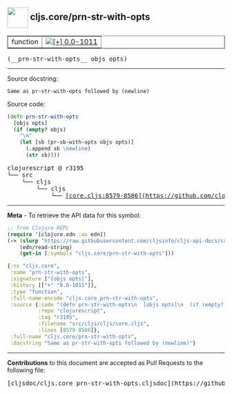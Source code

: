 ## <img width="48px" valign="middle" src="http://i.imgur.com/Hi20huC.png"> cljs.core/prn-str-with-opts

 <table border="1">
<tr>

<td>function</td>
<td><a href="https://github.com/cljsinfo/cljs-api-docs/tree/0.0-1011"><img valign="middle" alt="[+] 0.0-1011" src="https://img.shields.io/badge/+-0.0--1011-lightgrey.svg"></a> </td>
</tr>
</table>

 <samp>
(__prn-str-with-opts__ objs opts)<br>
</samp>

---




Source docstring:

```
Same as pr-str-with-opts followed by (newline)
```

Source code:

```clj
(defn prn-str-with-opts
  [objs opts]
  (if (empty? objs)
    "\n"
    (let [sb (pr-sb-with-opts objs opts)]
      (.append sb \newline)
      (str sb))))
```

 <pre>
clojurescript @ r3195
└── src
    └── cljs
        └── cljs
            └── <ins>[core.cljs:8579-8586](https://github.com/clojure/clojurescript/blob/r3195/src/cljs/cljs/core.cljs#L8579-L8586)</ins>
</pre>


---

__Meta__ - To retrieve the API data for this symbol:

```clj
;; from Clojure REPL
(require '[clojure.edn :as edn])
(-> (slurp "https://raw.githubusercontent.com/cljsinfo/cljs-api-docs/catalog/cljs-api.edn")
    (edn/read-string)
    (get-in [:symbols "cljs.core/prn-str-with-opts"]))
```

```clj
{:ns "cljs.core",
 :name "prn-str-with-opts",
 :signature ["[objs opts]"],
 :history [["+" "0.0-1011"]],
 :type "function",
 :full-name-encode "cljs.core_prn-str-with-opts",
 :source {:code "(defn prn-str-with-opts\n  [objs opts]\n  (if (empty? objs)\n    \"\\n\"\n    (let [sb (pr-sb-with-opts objs opts)]\n      (.append sb \\newline)\n      (str sb))))",
          :repo "clojurescript",
          :tag "r3195",
          :filename "src/cljs/cljs/core.cljs",
          :lines [8579 8586]},
 :full-name "cljs.core/prn-str-with-opts",
 :docstring "Same as pr-str-with-opts followed by (newline)"}

```

---

__Contributions__ to this document are accepted as Pull Requests to the following file:

 <pre>
[cljsdoc/cljs.core_prn-str-with-opts.cljsdoc](https://github.com/cljsinfo/cljs-api-docs/blob/master/cljsdoc/cljs.core_prn-str-with-opts.cljsdoc)
</pre>

